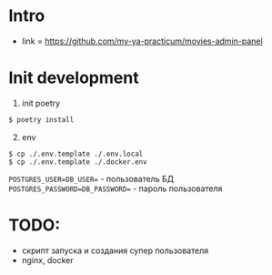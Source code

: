 
# Intro

* link = https://github.com/my-ya-practicum/movies-admin-panel

# Init development

1) init poetry
```bash
$ poetry install
```

2) env
```
$ cp ./.env.template ./.env.local
$ cp ./.env.template ./.docker.env
```

`POSTGRES_USER=DB_USER=` - пользователь БД
`POSTGRES_PASSWORD=DB_PASSWORD=` - пароль пользователя





# TODO:
+ скрипт запуска и создания супер пользователя
+ nginx, docker
